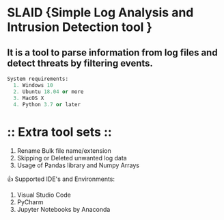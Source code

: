 # SLAID {Simple Log Analysis and Intrusion Detection tool }


## It is a tool to parse information from log files and detect threats by filtering events.


``` Python
System requirements:
  1. Windows 10 
  2. Ubuntu 18.04 or more
  3. MacOS X
  4. Python 3.7 or later
  ```

# :: Extra tool sets ::
1. Rename Bulk file name/extension
2. Skipping or Deleted unwanted log data
3. Usage of Pandas library and Numpy Arrays

👍 Supported IDE's and Environments:
1. Visual Studio Code
2. PyCharm
3. Jupyter Notebooks by Anaconda
